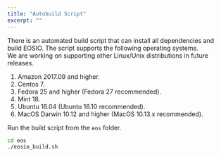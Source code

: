 ```yaml
---
title: "Autobuild Script"
excerpt: ""
---
```

There is an automated build script that can install all dependencies and build EOSIO.  The script supports the following operating systems.  
We are working on supporting other Linux/Unix distributions in future releases.

1. Amazon 2017.09 and higher.  
2. Centos 7.  
3. Fedora 25 and higher (Fedora 27 recommended).  
4. Mint 18.  
5. Ubuntu 16.04 (Ubuntu 16.10 recommended).  
6. MacOS Darwin 10.12 and higher (MacOS 10.13.x recommended).  

Run the build script from the `eos` folder.

```bash
cd eos
./eosio_build.sh
```